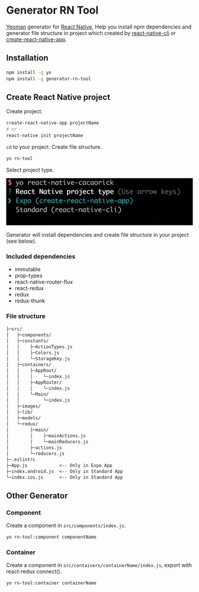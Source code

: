 # Generator RN Tool
[Yeoman](http://yeoman.io) generator for [React Native](https://facebook.github.io/react-native/), Help you install npm dependencies and generator file structure in project which created by [react-native-cli](https://facebook.github.io/react-native/docs/getting-started.html#installing-dependencies) or [create-react-native-app](https://facebook.github.io/react-native/docs/getting-started.html).

## Installation

```bash
npm install -g yo
npm install -g generator-rn-tool
```

## Create React Native project

Create project.

```bash
create-react-native-app projectName
# or
react-native init projectName
```

`cd` to your project.
Create file structure.
```bash
yo rn-tool
```
Select project type.

![](/images/prompt-list.png)

Generator will install dependencies and create file structure in your project (see below).

### Included dependencies

* immutable
* prop-types
* react-native-router-flux
* react-redux
* redux
* redux-thunk

### File structure

```text
├─src/
│   ├─components/
│   ├─constants/
│   │    ├─ActionTypes.js
│   │    ├─Colors.js
│   │    └─StorageKey.js
│   ├─containers/
│   │    ├─AppRoot/
│   │    │    └─index.js
│   │    ├─AppRouter/
│   │    │    └─index.js
│   │    └─Main/
│   │         └─index.js
│   ├─images/
│   ├─lib/
│   ├─models/
│   └─redux/
│        ├─main/
│        │    ├─mainActions.js
│        │    └─mainReducers.js
│        ├─actions.js
│        └─reducers.js
├─.eslintrc
├─App.js            <-- Only in Expo App
├─index.android.js  <-- Only in Standard App
└─index.ios.js      <-- Only in Standard App
```

## Other Generator
### Component

Create a component in `src/components/index.js`.

```bash
yo rn-tool:component componentName
```

### Container

Create a component in `src/containers/containerName/index.js`, export with react-redux connect().

```bash
yo rn-tool:container containerName
```